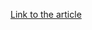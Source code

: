 [Link to the article](https://blog.yoroi.company/research/dissecting-the-danabot-paylaod-targeting-italy/)
